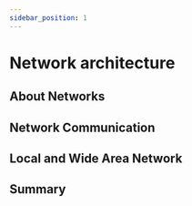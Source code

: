 ```yaml
---
sidebar_position: 1
---
```


# Network architecture


## About Networks


## Network Communication



## Local and Wide Area Network


## Summary
